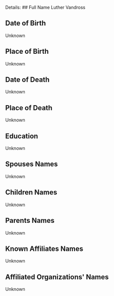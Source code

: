 Details: ## Full Name
Luther Vandross

## Date of Birth
Unknown

## Place of Birth
Unknown

## Date of Death
Unknown

## Place of Death
Unknown

## Education
Unknown

## Spouses Names
Unknown

## Children Names
Unknown

## Parents Names
Unknown

## Known Affiliates Names
Unknown

## Affiliated Organizations' Names
Unknown

